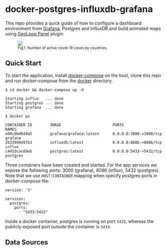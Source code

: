 # docker-postgres-influxdb-grafana

This repo provides a quick guide of how to configure a dashboard environment from
[Grafana](https://github.com/grafana/grafana), Postgres and InfluxDB and build animated maps using 
[GeoLoop Panel](https://github.com/CitiLogics/citilogics-geoloop-panel) plugin.


<figure>
  <img src="https://raw.githubusercontent.com/viktorsapozhok/docker-postgres-influxdb-grafana/master/docs/images/preview.gif">
  <figcaption><small>Fig.1: Number of active covid-19 cases by countries.</small></figcaption>
</figure>

## Quick Start

To start the application, install [docker-compose](https://docs.docker.com/compose/install/) 
on the host, clone this repo and run docker-compose from the [docker](/docker) directory.

```
$ cd docker && docker-compose up -d

Starting influx   ... done
Starting postgres ... done
Starting grafana  ... done

$ docker ps

CONTAINER ID        IMAGE                       PORTS                    NAMES
e00c0bd0d4a5        grafana/grafana:latest      0.0.0.0:3000->3000/tcp   grafana
2b33999d97b3        influxdb:latest             0.0.0.0:8086->8086/tcp   influx
c4453cac69eb        postgres:latest             0.0.0.0:5433->5432/tcp   postgres
```

Three containers have been created and started. For the app services we expose the following ports: 
3000 (grafana), 8086 (influx), 5432 (postgres). Note that we use `HOST:CONTAINER` mapping when specify
postgres ports in docker-compose file:

```
version: '3'

services:
  postgres:
    ports:
      - "5433:5432"
```

Inside a docker container, postgres is running on port `5432`, whereas the publicly exposed port
outside the container is `5433`. 
   
## Data Sources
